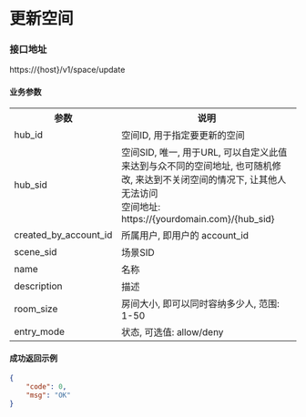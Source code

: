 # 更新空间

### 接口地址

https://{host}/v1/space/update

#### 业务参数
<table width="100%">
    <tr>
      <th width="25%">参数</th>
      <th>说明</th>
    </tr>
    <tr>
      <td>hub_id</td>
      <td>空间ID, 用于指定要更新的空间</td>
    </tr>
    <tr>
      <td>hub_sid</td>
      <td>空间SID, 唯一, 用于URL, 可以自定义此值来达到与众不同的空间地址, 也可随机修改, 来达到不关闭空间的情况下, 让其他人无法访问<br />空间地址: https://{yourdomain.com}/{hub_sid}</td>
    </tr>
    <tr>
      <td>created_by_account_id</td>
      <td>所属用户, 即用户的 account_id</td>
    </tr>
    <tr>
      <td>scene_sid</td>
      <td>场景SID</td>
    </tr>
    <tr>
      <td>name</td>
      <td>名称</td>
    </tr>
    <tr>
      <td>description</td>
      <td>描述</td>
    </tr>
    <tr>
      <td>room_size</td>
      <td>房间大小, 即可以同时容纳多少人, 范围: 1-50</td>
    </tr>
    <tr>
      <td>entry_mode</td>
      <td>状态, 可选值: allow/deny</td>
    </tr>
</table>

#### 成功返回示例

```json
{
    "code": 0,
    "msg": "OK"
}
```
